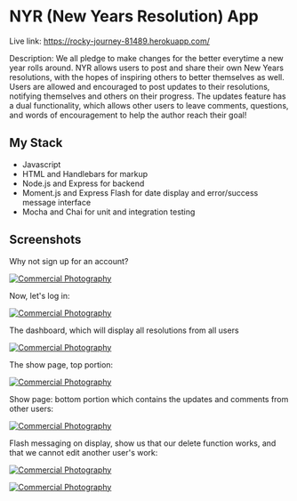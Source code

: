 # NYR (New Years Resolution) App

Live link: https://rocky-journey-81489.herokuapp.com/

Description: We all pledge to make changes for the better everytime a new year rolls around. NYR allows users to post and share their own New Years resolutions, with the hopes of inspiring others to better themselves as well. Users are allowed and encouraged to post updates to their resolutions, notifying themselves and others on their progress. The updates feature has a dual functionality, which allows other users to leave comments, questions, and words of encouragement to help the author reach their goal!

## My Stack
<ul>
<li>Javascript
<li>HTML and Handlebars for markup
<li>Node.js and Express for backend
<li>Moment.js and Express Flash for date display and error/success message interface
<li>Mocha and Chai for unit and integration testing
</ul>

## Screenshots

Why not sign up for an account?

<a href="http://www.freeimagehosting.net/commercial-photography/"><img src="https://i.imgur.com/m4LRVzH.png" alt="Commercial Photography"></a>

Now, let's log in:

<a href="http://www.freeimagehosting.net/commercial-photography/"><img src="https://i.imgur.com/pYySxRN.jpg" alt="Commercial Photography"></a>

The dashboard, which will display all resolutions from all users

<a href="http://www.freeimagehosting.net/commercial-photography/"><img src="https://i.imgur.com/VqgKizj.png" alt="Commercial Photography"></a>

The show page, top portion:

<a href="http://www.freeimagehosting.net/commercial-photography/"><img src="https://i.imgur.com/w1MRKub.png" alt="Commercial Photography"></a>

Show page: bottom portion which contains the updates and comments from other users: 

<a href="http://www.freeimagehosting.net/commercial-photography/"><img src="https://i.imgur.com/VVntQEV.png" alt="Commercial Photography"></a>

Flash messaging on display, show us that our delete function works, and that we cannot edit another user's work:

<a href="http://www.freeimagehosting.net/commercial-photography/"><img src="https://i.imgur.com/Vo45JUg.png" alt="Commercial Photography"></a>

<a href="http://www.freeimagehosting.net/commercial-photography/"><img src="https://i.imgur.com/SwEn6Y9.png" alt="Commercial Photography"></a>
